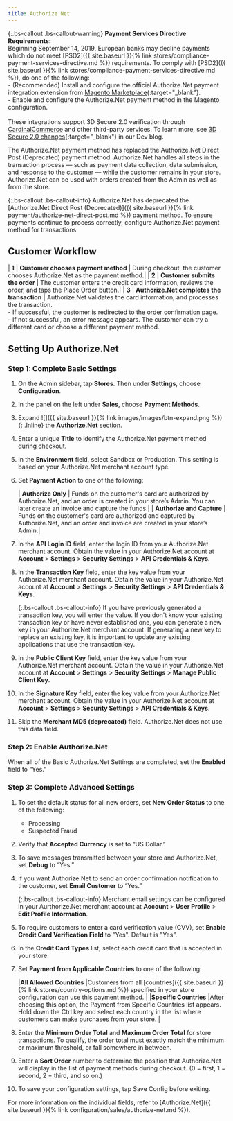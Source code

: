 ```yaml
---
title: Authorize.Net
---
```


{:.bs-callout .bs-callout-warning}
**Payment Services Directive Requirements:** <br/>
Beginning September 14, 2019, European banks may decline payments which do not meet [PSD2]({{ site.baseurl }}{% link stores/compliance-payment-services-directive.md %}) requirements. To comply with [PSD2]({{ site.baseurl }}{% link stores/compliance-payment-services-directive.md %}), do one of the following:<br/>- (Recommended) Install and configure the official Authorize.Net payment integration extension from [Magento Marketplace](https://marketplace.magento.com/catalogsearch/result/?q=authorize.net#q=authorize.net&idx=m2_cloud_prod_default_products&p=0&nR%5Bvisibility_search%5D%5B%3D%5D%5B0%5D=1){:target="_blank"}.<br/>- Enable and configure the Authorize.Net payment method in the Magento configuration.<br/><br/>These integrations support 3D Secure 2.0 verification through [CardinalCommerce](https://www.cardinalcommerce.com/products/psd2) and other third-party services. To learn more, see [3D Secure 2.0 changes](https://community.magento.com/t5/Magento-DevBlog/3D-Secure-2-0-changes/ba-p/136460?_ga=2.58725933.1838384123.1564065679-2098781342.1564065679){:target="_blank"} in our Dev blog.

The Authorize.Net payment method has replaced the Authorize.Net Direct Post (Deprecated) payment method. Authorize.Net handles all steps in the transaction process — such as payment data collection, data submission, and response to the customer — while the customer remains in your store. Authorize.Net can be used with orders created from the Admin as well as from the store.

{:.bs-callout .bs-callout-info}
Authorize.Net has deprecated the [Authorize.Net Direct Post (Deprecated)]({{ site.baseurl }}{% link payment/authorize-net-direct-post.md %}) payment method. To ensure payments continue to process correctly, configure Authorize.Net payment method for transactions.

## Customer Workflow

| **1** | **Customer chooses payment method** | During checkout, the customer chooses Authorize.Net  as the payment method.|
| **2** | **Customer submits the order** | The customer enters the credit card information, reviews the order, and taps the Place Order button.|
| **3** | **Authorize.Net completes the transaction** | Authorize.Net validates the card information, and processes the transaction. <br/>- If successful, the customer is redirected to the order confirmation page.<br/>- If not successful, an error message appears. The customer can try a different card or choose a different payment method.

## Setting Up Authorize.Net

### Step 1: Complete Basic Settings

1. On the Admin sidebar, tap **Stores**. Then under **Settings**, choose **Configuration**.

1. In the panel on the left under **Sales**, choose **Payment Methods**.

1. Expand ![]({{ site.baseurl }}{% link images/images/btn-expand.png %}){: .Inline} the **Authorize.Net** section.

1. Enter a unique **Title** to identify the Authorize.Net payment method during checkout.

1. In the **Environment** field, select Sandbox or Production. This setting is based on your Authorize.Net merchant account type.

1. Set **Payment Action** to one of the following:

   | **Authorize Only** | Funds on the customer's card are authorized by Authorize.Net, and an order is created in your store’s Admin. You can later create an invoice and capture the funds.|
   | **Authorize and Capture** | Funds on the customer's card are authorized and captured by Authorize.Net, and an order and invoice are created in your store’s Admin.|

1. In the **API Login ID** field, enter the login ID from your Authorize.Net merchant account. Obtain the value in your Authorize.Net account at **Account** > **Settings** > **Security Settings** > **API Credentials & Keys**.

1. In the **Transaction Key** field, enter the key value from your Authorize.Net merchant account. Obtain the value in your Authorize.Net account at **Account** > **Settings** > **Security Settings** > **API Credentials & Keys**.

   {:.bs-callout .bs-callout-info}
   If you have previously generated a transaction key, you will enter the value. If you don't know your existing transaction key or have never established one, you can generate a new key in your Authorize.Net merchant account. If generating a new key to replace an existing key, it is important to update any existing applications that use the transaction key.

1. In the **Public Client Key** field, enter the key value from your Authorize.Net merchant account. Obtain the value in your Authorize.Net account at **Account** > **Settings** > **Security Settings** > **Manage Public Client Key**.

1. In the **Signature Key** field, enter the key value from your Authorize.Net merchant account. Obtain the value in your Authorize.Net account at **Account** > **Settings** > **Security Settings** > **API Credentials & Keys**.

1. Skip the **Merchant MD5 (deprecated)** field. Authorize.Net does not use this data field.

### Step 2: Enable Authorize.Net

When all of the Basic Authorize.Net Settings are completed, set the **Enabled** field to “Yes.”

### Step 3: Complete Advanced Settings

1. To set the default status for all new orders, set **New Order Status** to one of the following:

   - Processing
   - Suspected Fraud

1. Verify that **Accepted Currency** is set to “US Dollar.”

1. To save messages transmitted between your store and Authorize.Net, set **Debug** to “Yes.”

1. If you want Authorize.Net to send an order confirmation notification to the customer, set **Email Customer** to “Yes.”

   {:.bs-callout .bs-callout-info}
   Merchant email settings can be configured in your Aurthorize.Net merchant account at **Account** > **User Profile** > **Edit Profile Information**.

1. To require customers to enter a card verification value (CVV), set **Enable Credit Card Verification Field** to "Yes". Default is "Yes".

1. In the **Credit Card Types** list, select each credit card that is accepted in your store.

1. Set **Payment from Applicable Countries** to one of the following:

   |**All Allowed Countries** |Customers from all [countries]({{ site.baseurl }}{% link stores/country-options.md %}) specified in your store configuration can use this payment method. |
   |**Specific Countries** |After choosing this option, the Payment from Specific Countries list appears. Hold down the Ctrl key and select each country in the list where customers can make purchases from your store. |


1. Enter the **Minimum Order Total** and **Maximum Order Total** for store transactions. To qualify, the order total must exactly match the minimum or maximum threshold, or fall somewhere in between.

1. Enter a **Sort Order** number to determine the position that Authorize.Net will display in the list of payment methods during checkout. (0 = first, 1 = second, 2 = third, and so on.)

1. To save your configuration settings, tap <span class="btn">Save Config</span> before exiting.

For more information on the individual fields, refer to [Authorize.Net]({{ site.baseurl }}{% link configuration/sales/authorize-net.md %}).

